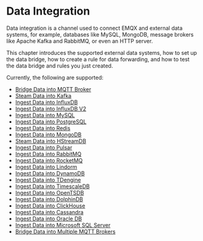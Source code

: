# Data Integration

Data integration is a channel used to connect EMQX and external data systems, for example, databases like MySQL, MongoDB, message brokers like Apache Kafka and RabbitMQ, or even an HTTP server.

This chapter introduces the supported external data systems, how to set up the data bridge, how to create a rule for data forwarding, and how to test the data bridge and rules you just created. 

Currently, the following are supported:

- [Bridge Data into MQTT Broker](../rule/bridge_mqtt.md)
- [Steam Data into Kafka](../rule/bridge_kafka.md)
- [Ingest Data into InfluxDB](../rule/backend_influxdb.md)
- [Ingest Data into InfluxDB V2](../rule/backend_influxdb_v2.md)
- [Ingest Data into MySQL](../rule/backend_mysql.md)
- [Ingest Data into PostgreSQL](../rule/backend_pgsql.md)
- [Ingest Data into Redis](../rule/backend_redis.md)
- [Ingest Data into MongoDB](../rule/backend_mongodb.md)
- [Steam Data into HStreamDB](../rule/backend_hstreamdb.md)
- [Ingest Data into Pulsar](../rule/bridge_pulsar.md)
- [Ingest Data into RabbitMQ](../rule/bridge_rabbitmq.md)
- [Ingest Data into RocketMQ](../rule/bridge_rocketmq.md)
- [Ingest Data into Lindorm](../rule/backend_lindorm.md)
- [Ingest Data into DynamoDB](../rule/backend_dynamodb.md)
- [Ingest Data into TDengine](../rule/backend_tdengine.md)
- [Ingest Data into TimescaleDB](../rule/backend_timescaledb.md)
- [Ingest Data into OpenTSDB](../rule/backend_opentsdb.md)
- [Ingest Data into DolphinDB](../rule/backend_dolphindb.md)
- [Ingest Data into ClickHouse](../rule/backend_clickhouse.md)
- [Ingest Data into Cassandra](../rule/backend_cassandra.md)
- [Ingest Data into Oracle DB](../rule/backend_oracle.md)
- [Ingest Data into Microsoft SQL Server](../rule/backend_sqlserver.md)
- [Bridge Data into Multiple MQTT Brokers](../rule/bridge_emqx.md)